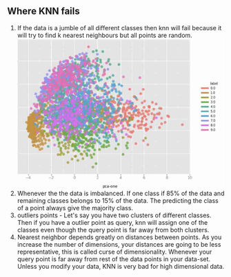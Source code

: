 ## Where KNN fails

1. If the data is a jumble of all different classes then knn will fail because it will try to find k nearest neighbours but all points are random.
   ![](images/fig_9.png)
2. Whenever the the data is imbalanced. If one class if 85% of the data and remaining classes belongs to 15% of the data. The predicting the class of a point always give the majority class.
3. outliers points - Let's say you have two clusters of different classes. Then if you have a outlier point as query, knn will assign one of the classes even though the query point is far away from both clusters.
4. Nearest neighbor depends greatly on distances between points. As you increase the number of dimensions, your distances are going to be less representative, this is called curse of dimensionality. Whenever your query point is far away from rest of the data points in your data-set. Unless you modify your data, KNN is very bad for high dimensional data. 

